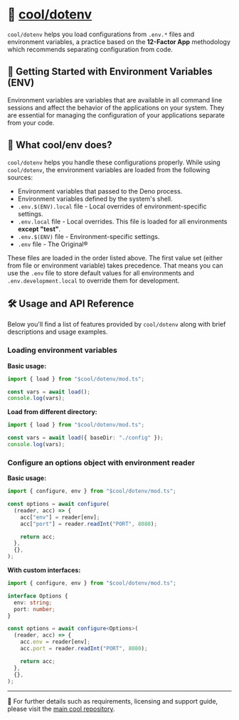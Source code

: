 # 🔐 [cool/dotenv](./)

`cool/dotenv` helps you load configurations from `.env.*` files and environment
variables, a practice based on the **12-Factor App** methodology which
recommends separating configuration from code.

## 🚀 Getting Started with Environment Variables (ENV)

Environment variables are variables that are available in all command line
sessions and affect the behavior of the applications on your system. They are
essential for managing the configuration of your applications separate from your
code.

## 🤔 What cool/env does?

`cool/dotenv` helps you handle these configurations properly. While using
`cool/dotenv`, the environment variables are loaded from the following sources:

- Environment variables that passed to the Deno process.
- Environment variables defined by the system's shell.
- `.env.$(ENV).local` file - Local overrides of environment-specific settings.
- `.env.local` file - Local overrides. This file is loaded for all environments
  **except "test"**.
- `.env.$(ENV)` file - Environment-specific settings.
- `.env` file - The Original®

These files are loaded in the order listed above. The first value set (either
from file or environment variable) takes precedence. That means you can use the
`.env` file to store default values for all environments and
`.env.development.local` to override them for development.

## 🛠 Usage and API Reference

Below you'll find a list of features provided by `cool/dotenv` along with brief
descriptions and usage examples.

### Loading environment variables

**Basic usage:**

```ts
import { load } from "$cool/dotenv/mod.ts";

const vars = await load();
console.log(vars);
```

**Load from different directory:**

```ts
import { load } from "$cool/dotenv/mod.ts";

const vars = await load({ baseDir: "./config" });
console.log(vars);
```

### Configure an options object with environment reader

**Basic usage:**

```ts
import { configure, env } from "$cool/dotenv/mod.ts";

const options = await configure(
  (reader, acc) => {
    acc["env"] = reader[env];
    acc["port"] = reader.readInt("PORT", 8080);

    return acc;
  },
  {},
);
```

**With custom interfaces:**

```ts
import { configure, env } from "$cool/dotenv/mod.ts";

interface Options {
  env: string;
  port: number;
}

const options = await configure<Options>(
  (reader, acc) => {
    acc.env = reader[env];
    acc.port = reader.readInt("PORT", 8080);

    return acc;
  },
  {},
);
```

---

🔗 For further details such as requirements, licensing and support guide, please
visit the [main cool repository](https://github.com/eser/cool).

